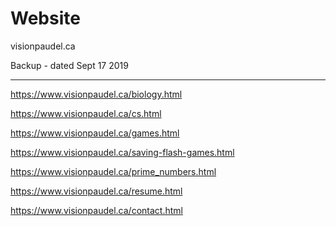 # Website

visionpaudel.ca

Backup - dated Sept 17 2019

---

https://www.visionpaudel.ca/biology.html

https://www.visionpaudel.ca/cs.html

https://www.visionpaudel.ca/games.html

https://www.visionpaudel.ca/saving-flash-games.html

https://www.visionpaudel.ca/prime_numbers.html

https://www.visionpaudel.ca/resume.html

https://www.visionpaudel.ca/contact.html
